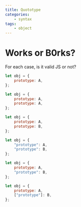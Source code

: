 ```yaml
---
title: Quototype
categories:
    - syntax
tags:
    - object
---
```


# Works or B0rks?

For each case, is it valid JS or not?

```js
let obj = {
    prototype: A,
};
```

```js
let obj = {
    prototype: A,
    prototype: A,
};
```

```js
let obj = {
    prototype: A,
    prototype: B,
};
```

```js
let obj = {
    "prototype": A,
    "prototype": B,
};
```

```js
let obj = {
    prototype: A,
    "prototype": B,
};
```

```js
let obj = {
    prototype: A,
    ["prototype"]: B,
};
```
